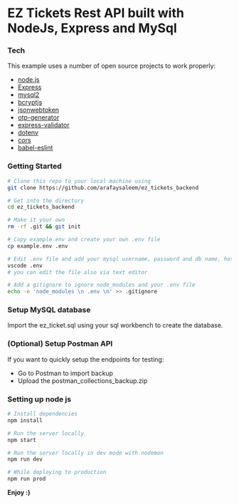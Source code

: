 # EZ Tickets Rest API built with NodeJs, Express and MySql

### Tech

This example uses a number of open source projects to work properly:

* [node.js]
* [Express]
* [mysql2]
* [bcryptjs]
* [jsonwebtoken]
* [otp-generator]
* [express-validator]
* [dotenv]
* [cors]
* [babel-eslint]

### Getting Started

``` sh
# Clone this repo to your local machine using
git clone https://github.com/arafaysaleem/ez_tickets_backend

# Get into the directory
cd ez_tickets_backend

# Make it your own
rm -rf .git && git init

# Copy example.env and create your own .env file
cp example.env .env

# Edit .env file and add your mysql username, password and db name, host, port and jwt_secret
vscode .env
# you can edit the file also via text editor

# Add a gitignore to ignore node_modules and your .env file
echo -e 'node_modules \n .env \n' >> .gitignore
```

### Setup MySQL database

Import the ez_ticket.sql using your sql workbench to create the database.

### (Optional) Setup Postman API

If you want to quickly setup the endpoints for testing:

* Go to Postman to import backup
* Upload the postman_collections_backup.zip

### Setting up node js

``` sh
# Install dependencies
npm install

# Run the server locally
npm start

# Run the server locally in dev mode with nodemon
npm run dev

# While deploying to production
npm run prod
```

**Enjoy :)**

[//]: # (These are reference links used in the body of this note and get stripped out when the markdown processor does its job. There is no need to format nicely because it shouldn't be seen. Thanks SO - http://stackoverflow.com/questions/4823468/store-comments-in-markdown-syntax)

   [git-repo-url]: <https://github.com/arafaysaleem/ez_tickets_backend>
   [node.js]: <http://nodejs.org>
   [express]: <http://expressjs.com>
   [mysql2]: <https://github.com/sidorares/node-mysql2#readme>
   [otp-generator]: <https://github.com/Maheshkumar-Kakade/otp-generator#readme>
   [bcryptjs]: <https://github.com/dcodeIO/bcrypt.js#readme>
   [jsonwebtoken]: <https://github.com/auth0/node-jsonwebtoken#readme>
   [express-validator]: <https://express-validator.github.io/docs/>
   [dotenv]: <https://github.com/motdotla/dotenv#readme>
   [cors]: <https://github.com/expressjs/cors#readme>
   [babel-eslint]: <https://github.com/babel/babel-eslint>
